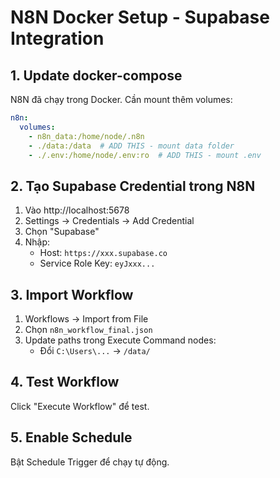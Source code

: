 # N8N Docker Setup - Supabase Integration

## 1. Update docker-compose

N8N đã chạy trong Docker. Cần mount thêm volumes:

```yaml
n8n:
  volumes:
    - n8n_data:/home/node/.n8n
    - ./data:/data  # ADD THIS - mount data folder
    - ./.env:/home/node/.env:ro  # ADD THIS - mount .env
```

## 2. Tạo Supabase Credential trong N8N

1. Vào http://localhost:5678
2. Settings → Credentials → Add Credential
3. Chọn "Supabase"
4. Nhập:
   - Host: `https://xxx.supabase.co`
   - Service Role Key: `eyJxxx...`

## 3. Import Workflow

1. Workflows → Import from File
2. Chọn `n8n_workflow_final.json`
3. Update paths trong Execute Command nodes:
   - Đổi `C:\Users\...` → `/data/`

## 4. Test Workflow

Click "Execute Workflow" để test.

## 5. Enable Schedule

Bật Schedule Trigger để chạy tự động.

